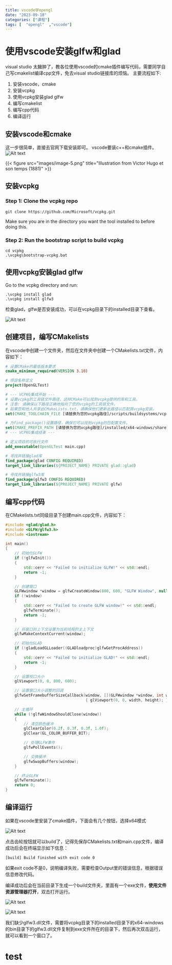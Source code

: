 ```yaml
---
title: vscode学opengl
date: "2023-09-18"
categories: ["课程"]
tags: [  "opengl"  ,"vscode"]
---
```



# 使用vscode安装glfw和glad

visual studio 太臃肿了，教各位使用vscode的cmake插件编写代码，需要同学自己写cmakelist编译cpp文件，免去visual studio链接库的烦恼。
主要流程如下:

1. 安装vscode，cmake
2. 安装vcpkg
3. 使用vcpkg安装glad glfw
4. 编写cmakelist
5. 编写cpp代码
6. 编译运行


## 安装vscode和cmake
这一步很简单，直接去官网下载安装即可。
vscode要装c++和cmake插件。  
![Alt text](images/image-5.png)

{{< figure src="images/image-5.png" title="Illustration from Victor Hugo et son temps (1881)" >}}

## 安装vcpkg

### Step 1: Clone the vcpkg repo
```
git clone https://github.com/Microsoft/vcpkg.git
```
Make sure you are in the directory you want the tool installed to before doing this.

### Step 2: Run the bootstrap script to build vcpkg
```
cd vcpkg
.\vcpkg\bootstrap-vcpkg.bat
```
<a name="section3"></a>  
## 使用vcpkg安装glad glfw

Go to the vcpkg directory and run:
```
.\vcpkg install glad
.\vcpkg install glfw3
```
检查glad，glfw是否安装成功，可以在vcpkg目录下的installed目录下查看。


![Alt text](images/image.png)

## 创建项目，编写CMakelists
在vscode中创建一个文件夹，然后在文件夹中创建一个CMakelists.txt文件，内容如下：
```cmake
# 设置CMake的最低版本要求
cmake_minimum_required(VERSION 3.10)

# 项目名称定义
project(OpenGLTest)

# --- VCPKG集成开始 ---
# 设置vcpkg的工具链文件路径，这样CMake可以找到vcpkg提供的库和工具。
# 注意: 请确保以下路径正确地指向了您的vcpkg的工具链文件。
# 如果您和他人共享此CMakeLists.txt，请确保他们更新此路径以匹配其vcpkg安装。
set(CMAKE_TOOLCHAIN_FILE [请替换为您的vcpkg路径]/scripts/buildsystems/vcpkg.cmake)

# 为find_package()设置路径，确保它可以找到vcpkg的包配置文件。
set(CMAKE_PREFIX_PATH [请替换为您的vcpkg路径]/installed/x64-windows/share)
# --- VCPKG集成结束 ---

# 定义项目的可执行文件
add_executable(OpenGLTest main.cpp)

# 寻找并链接glad库
find_package(glad CONFIG REQUIRED)
target_link_libraries(${PROJECT_NAME} PRIVATE glad::glad)

# 寻找并链接glfw3库
find_package(glfw3 CONFIG REQUIRED)
target_link_libraries(${PROJECT_NAME} PRIVATE glfw)

```

## 编写cpp代码
在CMakelists.txt同级目录下创建main.cpp文件，内容如下：
```cpp
#include <glad/glad.h>
#include <GLFW/glfw3.h>
#include <iostream>

int main()
{
    // 初始化GLFW
    if (!glfwInit())
    {
        std::cerr << "Failed to initialize GLFW!" << std::endl;
        return -1;
    }

    // 创建窗口
    GLFWwindow *window = glfwCreateWindow(800, 600, "GLFW Window", nullptr, nullptr);
    if (!window)
    {
        std::cerr << "Failed to create GLFW window!" << std::endl;
        glfwTerminate();
        return -1;
    }

    // 将窗口的上下文设置为当前线程的主上下文
    glfwMakeContextCurrent(window);

    // 初始化GLAD
    if (!gladLoadGLLoader((GLADloadproc)glfwGetProcAddress))
    {
        std::cerr << "Failed to initialize GLAD!" << std::endl;
        return -1;
    }

    // 设置视口大小
    glViewport(0, 0, 800, 600);

    // 设置窗口大小调整的回调
    glfwSetFramebufferSizeCallback(window, [](GLFWwindow *window, int width, int height)
                                   { glViewport(0, 0, width, height); });

    // 主循环
    while (!glfwWindowShouldClose(window))
    {
        // 清空颜色缓冲
        glClearColor(0.2f, 0.3f, 0.3f, 1.0f);
        glClear(GL_COLOR_BUFFER_BIT);

        // 处理GLFW事件
        glfwPollEvents();

        // 交换缓冲
        glfwSwapBuffers(window);
    }

    // 终止GLFW
    glfwTerminate();
    return 0;
}
```

## 编译运行
如果在vscode里安装了cmake插件，下面会有几个按钮，选择x64模式

![Alt text](images/image-1.png)

点击齿轮按钮就可以build了，记得先保存CMakelists.txt和main.cpp文件，编译成功后会在终端显示如下信息：
```
[build] Build finished with exit code 0
```
如果exit code不是0，说明编译失败，需要检查Output里的错误信息，根据错误信息修改代码。

编译成功后会在当前目录下生成一个build文件夹，里面有一个exe文件，**使用文件资源管理器打开**，双击打开运行。

![Alt text](images/image-2.png)

![Alt text](images/image-4.png)

我们缺少glfw3.dll文件，需要将vcpkg目录下的installed目录下的x64-windows的bin目录下的glfw3.dll文件复制到exe文件所在的目录下，然后再次双击运行，就可以看到一个窗口了。

# test 